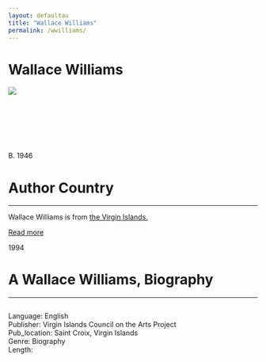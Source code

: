 ```yaml
---
layout: defaultau
title: "Wallace Williams"
permalink: /wwilliams/
---
```

<!-- partial:index.partial.html -->
<div class="content">
     <h1>Wallace Williams</h1>
    <div class="quote">
        <div><img src="https://stthomassource.com/wp-content/uploads/sites/2/2020/03/Wallace-Williams-534x462.jpg" class="logo"></div>
    </div>
    <div class="timeline">
        <div style="padding-bottom:100px;"></div>
        <div class="block">
             <div class="date right"><p class="right"> B. 1946 </p></div>
            <div class="dot"></div>
            <div class="left first">
            <div class="author_country">
                <h1>Author Country</h1><hr>
          <div class="aclocation">  <p>Wallace Williams is from <a href="{{ site.baseurl }}/64">the Virgin Islands.</a></p></div>
              <div class="acreadmore">  <a href="https://en.wikipedia.org/wiki/Wallace_Williams" target="_blank">Read more</a></div>
            </div>
            </div>
        <div class="block">
            <div class="date left"><p class="left">1994</p></div>
            <div class="dot"></div>
            <div class="right hide">
                <h1>A Wallace Williams, Biography</h1><hr>
                <p><img src=""></p>
                <p>
	    Language: English<br/>
                Publisher: Virgin Islands Council on the Arts Project<br/>
                Pub_location: Saint Croix, Virgin Islands<br/>
                Genre: Biography<br/>
                Length: <br/>                   </p>
            </div>
        </div>
  <!-- partial -->
<script src='https://cdnjs.cloudflare.com/ajax/libs/jquery/3.1.1/jquery.min.js'></script><script  src="{{ site.baseurl }}/assets/js/authorscript.js"></script>